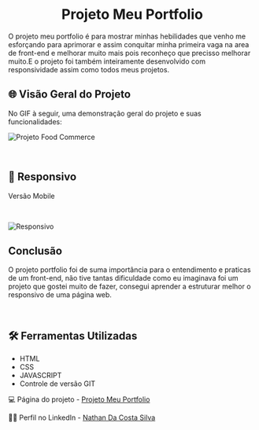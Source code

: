 <h1 align="center"><strong>Projeto Meu Portfolio</strong></h1>
<p>O projeto meu portfolio é para mostrar minhas  hebilidades que venho me esforçando para aprimorar e assim conquitar minha primeira vaga na area de front-end e melhorar muito mais pois reconheço que precisso melhorar muito.E o projeto foi também inteiramente desenvolvido com responsividade assim como todos meus projetos.
<br>

<h2>🌐 Visão Geral do Projeto</h2>
<p>No GIF à seguir, uma demonstração geral do projeto e suas funcionalidades: </p>

![Projeto Food Commerce](./src/image/readme/visaoGeral.gif)

<br>

<h2>📱 Responsivo</h2>
<p>Versão Mobile</p>
<br>

![Responsivo](./src/image/readme/visaoResponsivo.gif)

<h2>Conclusão</h2>
<p>O projeto portfolio foi de suma importância para o entendimento e praticas de um front-end, não tive tantas dificuldade como eu imaginava foi um projeto que gostei muito de fazer, consegui aprender a estruturar melhor o responsivo de uma página web.</p>
<br>

<h2>🛠️ Ferramentas Utilizadas</h2>

- HTML  
- CSS
- JAVASCRIPT
- Controle de versão GIT

💻 Página do projeto -  [Projeto Meu Portfolio](https://nathancosta-s.github.io/portfolio02/)

🙋‍♂️ Perfil no LinkedIn - [Nathan Da Costa Silva](https://www.linkedin.com/in/nathan-da-costa-silva-1905b2292/)
